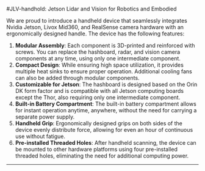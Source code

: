 #JLV-handhold: Jetson Lidar and Vision for Robotics and Embodied

We are proud to introduce a handheld device that seamlessly integrates Nvidia Jetson, Livox Mid360, and RealSense camera hardware with an ergonomically designed handle. The device has the following features:

1. **Modular Assembly**: Each component is 3D-printed and reinforced with screws. You can replace the hashboard, radar, and vision camera components at any time, using only one intermediate component.
2. **Compact Design**: While ensuring high space utilization, it provides multiple heat sinks to ensure proper operation. Additional cooling fans can also be added through modular components.
3. **Customizable for Jetson**: The hashboard is designed based on the Orin DK form factor and is compatible with all Jetson computing boards except the Thor, also requiring only one intermediate component.
4. **Built-in Battery Compartment**: The built-in battery compartment allows for instant operation anytime, anywhere, without the need for carrying a separate power supply.
5. **Handheld Grip**: Ergonomically designed grips on both sides of the device evenly distribute force, allowing for even an hour of continuous use without fatigue.
6. **Pre-installed Threaded Holes**: After handheld scanning, the device can be mounted to other hardware platforms using four pre-installed threaded holes, eliminating the need for additional computing power.

----

